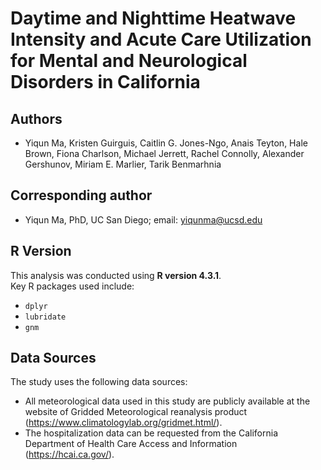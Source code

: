 # Daytime and Nighttime Heatwave Intensity and Acute Care Utilization for Mental and Neurological Disorders in California

## Authors

- Yiqun Ma, Kristen Guirguis, Caitlin G. Jones-Ngo, Anais Teyton, Hale Brown, Fiona Charlson, Michael Jerrett, Rachel Connolly, Alexander Gershunov, Miriam E. Marlier, Tarik Benmarhnia

## Corresponding author

- Yiqun Ma, PhD, UC San Diego; email: yiqunma@ucsd.edu

## R Version

This analysis was conducted using **R version 4.3.1**.  
Key R packages used include:

- `dplyr`
- `lubridate`
- `gnm`

## Data Sources

The study uses the following data sources:

- All meteorological data used in this study are publicly available at the website of Gridded Meteorological reanalysis product (https://www.climatologylab.org/gridmet.html/).
- The hospitalization data can be requested from the California Department of Health Care Access and Information (https://hcai.ca.gov/).

